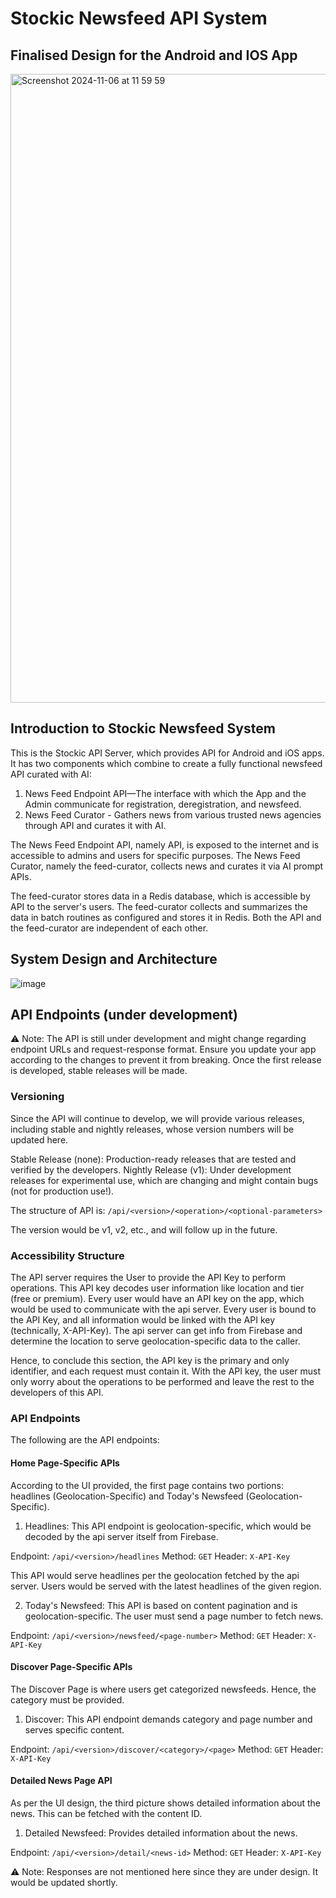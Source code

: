 # Stockic Newsfeed API System

## Finalised Design for the Android and IOS App
<img width="1006" alt="Screenshot 2024-11-06 at 11 59 59" src="https://github.com/user-attachments/assets/0ce4f3ac-85ee-48ea-84d6-c54662566c0c">

## Introduction to Stockic Newsfeed System
This is the Stockic API Server, which provides API for Android and iOS apps. It has two components which combine to create a fully functional newsfeed API curated with AI:

1. News Feed Endpoint API—The interface with which the App and the Admin communicate for registration, deregistration, and newsfeed. 
2. News Feed Curator - Gathers news from various trusted news agencies through API and curates it with AI.

The News Feed Endpoint API, namely API, is exposed to the internet and is accessible to admins and users for specific purposes. The News Feed Curator, namely the feed-curator, collects news and curates it via AI prompt APIs. 

The feed-curator stores data in a Redis database, which is accessible by API to the server's users. The feed-curator collects and summarizes the data in batch routines as configured and stores it in Redis. Both the API and the feed-curator are independent of each other. 

## System Design and Architecture

![image](https://github.com/user-attachments/assets/3c39a65c-83f9-4774-9882-9bf033a8095a)

## API Endpoints (under development)

⚠️ Note: The API is still under development and might change regarding endpoint URLs and request-response format. Ensure you update your app according to the changes to prevent it from breaking. Once the first release is developed, stable releases will be made. 

### Versioning 

Since the API will continue to develop, we will provide various releases, including stable and nightly releases, whose version numbers will be updated here. 

Stable Release (none): Production-ready releases that are tested and verified by the developers. 
Nightly Release (v1): Under development releases for experimental use, which are changing and might contain bugs (not for production use!).

The structure of API is: `/api/<version>/<operation>/<optional-parameters>`

The version would be v1, v2, etc., and will follow up in the future.

### Accessibility Structure 

The API server requires the User to provide the API Key to perform operations. This API key decodes user information like location and tier (free or premium). Every user would have an API key on the app, which would be used to communicate with the api server. Every user is bound to the API Key, and all information would be linked with the API key (technically, X-API-Key). The api server can get info from Firebase and determine the location to serve geolocation-specific data to the caller. 

Hence, to conclude this section, the API key is the primary and only identifier, and each request must contain it. With the API key, the user must only worry about the operations to be performed and leave the rest to the developers of this API. 

### API Endpoints

The following are the API endpoints: 

#### Home Page-Specific APIs
According to the UI provided, the first page contains two portions: headlines (Geolocation-Specific) and Today's Newsfeed (Geolocation-Specific). 

1. Headlines: This API endpoint is geolocation-specific, which would be decoded by the api server itself from Firebase.

Endpoint: `/api/<version>/headlines`
Method: `GET`
Header: `X-API-Key`

This API would serve headlines per the geolocation fetched by the api server. Users would be served with the latest headlines of the given region. 

2. Today's Newsfeed: This API is based on content pagination and is geolocation-specific. The user must send a page number to fetch news.

Endpoint: `/api/<version>/newsfeed/<page-number>`
Method: `GET`
Header: `X-API-Key`

#### Discover Page-Specific APIs
The Discover Page is where users get categorized newsfeeds. Hence, the category must be provided. 

1. Discover: This API endpoint demands category and page number and serves specific content. 

Endpoint: `/api/<version>/discover/<category>/<page>`
Method: `GET`
Header: `X-API-Key`

#### Detailed News Page API
As per the UI design, the third picture shows detailed information about the news. This can be fetched with the content ID. 

1. Detailed Newsfeed: Provides detailed information about the news.

Endpoint: `/api/<version>/detail/<news-id>`
Method: `GET`
Header: `X-API-Key`

⚠️ Note: Responses are not mentioned here since they are under design. It would be updated shortly. 
